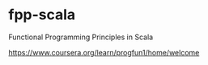 # fpp-scala
Functional Programming Principles in Scala

https://www.coursera.org/learn/progfun1/home/welcome
